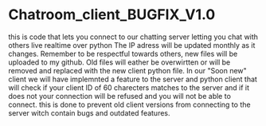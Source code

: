 # Chatroom_client_BUGFIX_V1.0
this is code that lets you connect to our chatting server letting you chat with others live realtime over python
The IP adress will be updated monthly as it changes.
Remember to be respectful towards others, new files will be uploaded to my github.
Old files will eather be overwirtten or will be removed and replaced with the new client python file.
In our "Soon new" client we will have implemnted a feature to the server and python client that will check if your client ID of 60 charecters matches to the server and if it does not your connection will be refused and you will not be able to connect. this is done to prevent old client versions from connecting to the server witch contain bugs and outdated features. 
